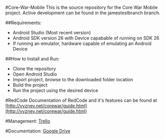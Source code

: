 #Core-War-Mobile
This is the source repository for the Core War Mobile project.
Active development can be found in the jamestestbranch branch.

##Requirements:
- Android Studio (Most recent version)
- Android SDK version 26 with Device capabable of running on SDK 26
- If running an emulator, hardware capable of emulating an Android Device

##How to Install and Run:
- Clone the repository
- Open Android Studio
- Import project, browse to the downloaded folder location
- Build the project
- Run the project using the desired device


#RedCode
Documentation of RedCode and it's features can be found at [http://vyznev.net/corewar/guide.html](http://vyznev.net/corewar/guide.html)

#Management: [Trello](https://trello.com/b/CVLE5fEN/main)

#Documentation: [Google Drive](https://drive.google.com/drive/folders/1KaR_ky2FhMpaXoqQMuv_9RU35AU91I-O)
